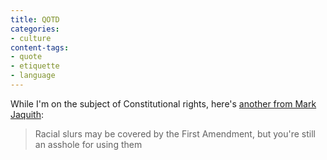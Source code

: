 ```yaml
---
title: QOTD
categories:
- culture
content-tags:
- quote
- etiquette
- language
---
```


While I'm on the subject of Constitutional rights, here's [another from Mark Jaquith][1]:
> Racial slurs may be covered by the First Amendment, but you're still an asshole for using them

   [1]: http://txfx.net/2006/12/31/racial-slurs-may-be-covered-by-the-first-amendment-but-youre-still-an-asshole-for-using-them/
